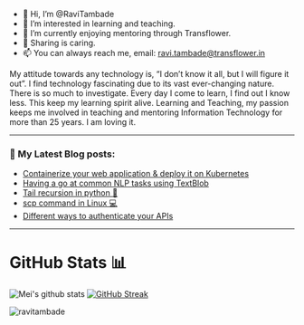 - 👋 Hi, I’m @RaviTambade
- 👀 I’m interested in learning and teaching.
- 🌱 I’m currently enjoying mentoring through Transflower.
- 💞️ Sharing is caring.
- 📫 You can always reach me, email: ravi.tambade@transflower.in

My attitude towards any technology is, “I don’t know it all, but I will figure it out”. I find technology fascinating due to its vast ever-changing nature. 
There is so much to investigate. Every day I come to learn, I find out I know less. This keep my learning spirit alive.
Learning and Teaching, my passion keeps me involved in teaching and mentoring Information Technology for more than 25 years. I am loving it.

---

### 📕 My Latest Blog posts:
<!-- BLOG-POST-LIST:START -->
- [Containerize your web application & deploy it on Kubernetes](https://apoorvtyagi.tech/containerize-your-web-application-and-deploy-it-on-kubernetes)
- [Having a go at common NLP tasks using TextBlob](https://apoorvtyagi.tech/nlp-textblob)
- [Tail recursion in python 🐍](https://apoorvtyagi.tech/tail-recursion-in-python)
- [scp command in Linux 💻](https://apoorvtyagi.tech/scp-command-in-linux)
- [Different ways to authenticate your APIs](https://apoorvtyagi.tech/different-ways-to-authenticate-your-apis)
<!-- BLOG-POST-LIST:END -->
---

<h1>GitHub Stats 📊</h1>
 
![Mei's github stats](https://github-readme-stats.vercel.app/api?username=ravitambade&show_icons=true&theme=dracula) 
[![GitHub Streak](https://github-readme-streak-stats.herokuapp.com/?user=ravitambade&theme=dracula)](https://git.io/streak-stats)  

<p>
 <img align="left" src="https://github-readme-stats.vercel.app/api/top-langs/?username=ravitambade&layout=compact&hide=html" alt="ravitambade" />
</p>

